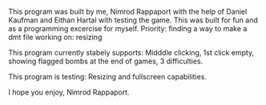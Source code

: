 This program was built by me, Nimrod Rappaport with the help of Daniel Kaufman and Eithan Hartal with testing the game.
This was built for fun and as a programming excercise for myself.
Priority: finding a way to make a dmt file
working on: resizing

This program currently stabely supports:
Midddle clicking, 1st click empty, showing flagged bombs at the end of games, 3 difficulties.

This program is testing: Resizing and fullscreen capabilities.

I hope you enjoy,
Nimrod Rappaport.
